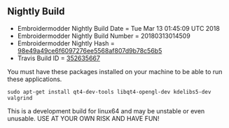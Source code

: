 
Nightly Build
------------------------------

* Embroidermodder Nightly Build Date = Tue Mar 13 01:45:09 UTC 2018
* Embroidermodder Nightly Build Number = 20180313014509
* Embroidermodder Nightly Hash = [98e49a49ce6f6097276ee5568af807d9b78c56b5](https://github.com/Embroidermodder/Embroidermodder/commit/98e49a49ce6f6097276ee5568af807d9b78c56b5)
* Travis Build ID = [352635667](https://travis-ci.org/Embroidermodder/Embroidermodder/builds/352635667)

You must have these packages installed on your machine to be able to run these applications.
```
sudo apt-get install qt4-dev-tools libqt4-opengl-dev kdelibs5-dev valgrind
```

This is a development build for linux64 and may be unstable or even unusable.
USE AT YOUR OWN RISK AND HAVE FUN!


